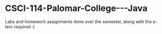 # CSCI-114-Palomar-College---Java
Labs and homework assignments done over the semester, along with the e-text required :)
